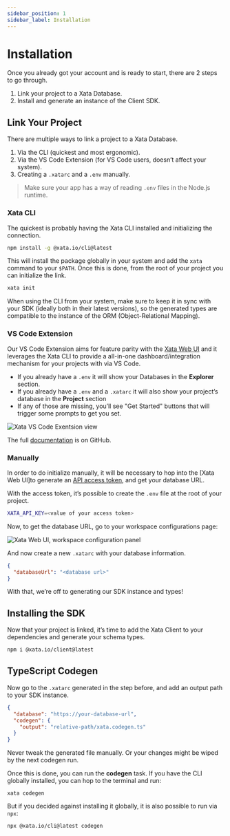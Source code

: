 ```yaml
---
sidebar_position: 1
sidebar_label: Installation
---
```


# Installation

Once you already got your account and is ready to start, there are 2 steps to go through.

1. Link your project to a Xata Database.
2. Install and generate an instance of the Client SDK.

## Link Your Project

There are multiple ways to link a project to a Xata Database.

1. Via the CLI (quickest and most ergonomic).
2. Via the VS Code Extension (for VS Code users, doesn’t affect your system).
3. Creating a `.xatarc` and a `.env` manually.

> Make sure your app has a way of reading `.env` files in the Node.js runtime.

### Xata CLI

The quickest is probably having the Xata CLI installed and initializing the connection.

```sh
npm install -g @xata.io/cli@latest
```

This will install the package globally in your system and add the `xata` command to your `$PATH`. Once this is done, from the root of your project you can initialize the link.

```sh
xata init
```

When using the CLI from your system, make sure to keep it in sync with your SDK (ideally both in their latest versions), so the generated types are compatible to the instance of the ORM (Object-Relational Mapping).

### VS Code Extension

Our VS Code Extension aims for feature parity with the [Xata Web UI](https://app.xata.io) and it leverages the Xata CLI to provide a all-in-one dashboard/integration mechanism for your projects with via VS Code.

- If you already have a `.env` it will show your Databases in the **Explorer** section.
- If you already have a `.env` and a `.xatarc` it will also show your project’s database in the **Project** section
- If any of those are missing, you’ll see "Get Started" buttons that will trigger some prompts to get you set.

![Xata VS Code Exentsion view](/images/docs/quick-start/vs-code-extension.png)

The full [documentation](https://github.com/xataio/vs-code-extension) is on GitHub.

### Manually

In order to do initialize manually, it will be necessary to hop into the [Xata Web UI]to generate an [API access token](/getting-started/api-keys), and get your database URL.

With the access token, it’s possible to create the `.env` file at the root of your project.

```sh
XATA_API_KEY=<value of your access token>
```

Now, to get the database URL, go to your workspace configurations page:

![Xata Web UI, workspace configuration panel](/images/docs/quick-start/database-url.png)

And now create a new `.xatarc` with your database information.

```json
{
  "databaseUrl": "<database url>"
}
```

With that, we’re off to generating our SDK instance and types!

## Installing the SDK

Now that your project is linked, it’s time to add the Xata Client to your dependencies and generate your schema types.

```sh
npm i @xata.io/client@latest
```

## TypeScript Codegen

Now go to the `.xatarc` generated in the step before, and add an output path to your SDK instance.

```json
{
  "database": "https://your-database-url",
  "codegen": {
    "output": "relative-path/xata.codegen.ts"
  }
}
```

Never tweak the generated file manually. Or your changes might be wiped by the next codegen run.

Once this is done, you can run the **codegen** task. If you have the CLI globally installed, you can hop to the terminal and run:

```shell
xata codegen
```

But if you decided against installing it globally, it is also possible to run via `npx`:

```sh
npx @xata.io/cli@latest codegen
```
